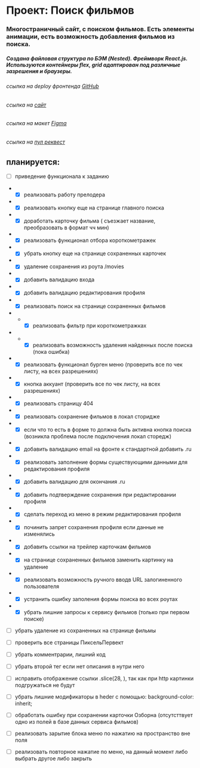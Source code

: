 # Проект: Поиск фильмов

### Многостраничный сайт, с поиском фильмов. Есть элементы анимации, есть возможность добавления фильмов из поиска.

##### Создана файловая структура по БЭМ (Nested). Фреймворк React.js. Используются контейнеры flex, grid адаптирован под различные зазрешения и браузеры.

###### ссылка на deploy фронтенда [GitHub]( https://michelkukresh.github.io/movies-explorer-frontend/)

###### ссылка на [сайт](https://kukreshma.moviesexplorer.nomorepartiesxyz.ru)

###### ссылка на макет [Figma](https://www.figma.com/file/Ty5BCeoGGS7WWawFwQL6rz/Diploma-(Copy)?node-id=891%3A3857)

###### ссылка на [пул реквест](https://github.com/MichelKukresh/movies-explorer-frontend/pull/3) 

## планируется: 
- [ ] приведение функционала к заданию
- - [x] реализовать работу прелодера 
- - [x] реализовать кнопку еще на странице главного поиска
- - [x] доработать карточку фильма ( съезжает название, преобразовать в формат чч мин)
- - [x] реализовать функционал отбора короткометражек
- - [x] убрать кнопку еще на странице сохраненных карточек
- - [x] удаление сохранения из роута /movies
- - [x] добавить валидацию входа
- - [x] добавить валидацию редактирования профиля
- - [x] реализовать поиск на странице сохраненных фильмов
- - - [x] реализовать фильтр при короткометражках
- - - [x] реализовать возможность удаления найденных после поиска (пока ошибка)
- - [x] реализовать функционал бурген меню (проверить все по чек листу, на всех разрешениях)
- - [x] кнопка аккуант (проверить все по чек листу, на всех разрешениях)
- - [x] реализовать страницу 404

- - [x] реализовать сохранение фильмов в локал сторидже
- - [x] если что то есть в форме то должна быть активна кнопка поиска (возникла проблема после подключения локал сторедж)
- - [x] добавить валидацию email на фронте к стандартной добавить .ru
- - [x] реализовать заполнение формы существующими данными для редактирования профиля
- - [x] добавить валидацию для окончания .ru
- - [x] добавить подтверждение сохранения при редактировании профиля
- - [x] сделать переход из меню в режим редактирования профиля
- - [x] починить запрет сохранения профиля если данные не изменялись
- - [x] добавить ссылки на трейлер карточкам фильмов
- - [x] на странице сохраненных фильмов заменить картинку на удаление
- - [x] реализовать возможность ручного вводв URL залогиненного пользователя
- - [x] устранить ошибку заполения формы поиска во всех роутах
- - [x] убрать лишние запросы к сервису фильмов (только при первом поиске)

- [ ] убрать удаление из сохраненных на странице фильмы
- [ ] проверить все страницы ПиксельПервект
- [ ] убрать комментрарии, лишний код
- [ ] убрать второй тег если нет описания в нутри него
- [ ] исправить отображение ссылки .slice(28, ), так как при http картинки подгружаться не будут
- [ ] убрать лишние модификаторы в heder с помощью: background-color: inherit;
- [ ] обработать ошибку при сохранении карточки Озборна (отсутсттвует одно из полей в базе данных сервиса фильмов)
- [ ] реализовать зарытие блока меню по нажатию на пространство вне поля
- [ ] реализовать повторное нажатие по меню, на данный момент либо выбрать другое либо закрыть
 

